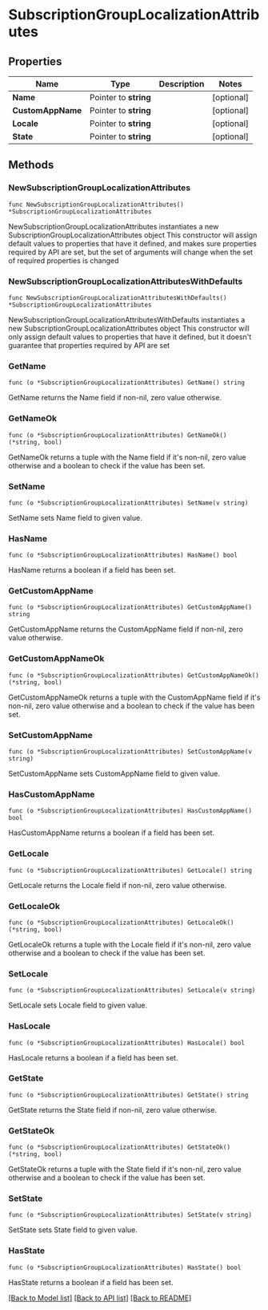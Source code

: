 # SubscriptionGroupLocalizationAttributes

## Properties

Name | Type | Description | Notes
------------ | ------------- | ------------- | -------------
**Name** | Pointer to **string** |  | [optional] 
**CustomAppName** | Pointer to **string** |  | [optional] 
**Locale** | Pointer to **string** |  | [optional] 
**State** | Pointer to **string** |  | [optional] 

## Methods

### NewSubscriptionGroupLocalizationAttributes

`func NewSubscriptionGroupLocalizationAttributes() *SubscriptionGroupLocalizationAttributes`

NewSubscriptionGroupLocalizationAttributes instantiates a new SubscriptionGroupLocalizationAttributes object
This constructor will assign default values to properties that have it defined,
and makes sure properties required by API are set, but the set of arguments
will change when the set of required properties is changed

### NewSubscriptionGroupLocalizationAttributesWithDefaults

`func NewSubscriptionGroupLocalizationAttributesWithDefaults() *SubscriptionGroupLocalizationAttributes`

NewSubscriptionGroupLocalizationAttributesWithDefaults instantiates a new SubscriptionGroupLocalizationAttributes object
This constructor will only assign default values to properties that have it defined,
but it doesn't guarantee that properties required by API are set

### GetName

`func (o *SubscriptionGroupLocalizationAttributes) GetName() string`

GetName returns the Name field if non-nil, zero value otherwise.

### GetNameOk

`func (o *SubscriptionGroupLocalizationAttributes) GetNameOk() (*string, bool)`

GetNameOk returns a tuple with the Name field if it's non-nil, zero value otherwise
and a boolean to check if the value has been set.

### SetName

`func (o *SubscriptionGroupLocalizationAttributes) SetName(v string)`

SetName sets Name field to given value.

### HasName

`func (o *SubscriptionGroupLocalizationAttributes) HasName() bool`

HasName returns a boolean if a field has been set.

### GetCustomAppName

`func (o *SubscriptionGroupLocalizationAttributes) GetCustomAppName() string`

GetCustomAppName returns the CustomAppName field if non-nil, zero value otherwise.

### GetCustomAppNameOk

`func (o *SubscriptionGroupLocalizationAttributes) GetCustomAppNameOk() (*string, bool)`

GetCustomAppNameOk returns a tuple with the CustomAppName field if it's non-nil, zero value otherwise
and a boolean to check if the value has been set.

### SetCustomAppName

`func (o *SubscriptionGroupLocalizationAttributes) SetCustomAppName(v string)`

SetCustomAppName sets CustomAppName field to given value.

### HasCustomAppName

`func (o *SubscriptionGroupLocalizationAttributes) HasCustomAppName() bool`

HasCustomAppName returns a boolean if a field has been set.

### GetLocale

`func (o *SubscriptionGroupLocalizationAttributes) GetLocale() string`

GetLocale returns the Locale field if non-nil, zero value otherwise.

### GetLocaleOk

`func (o *SubscriptionGroupLocalizationAttributes) GetLocaleOk() (*string, bool)`

GetLocaleOk returns a tuple with the Locale field if it's non-nil, zero value otherwise
and a boolean to check if the value has been set.

### SetLocale

`func (o *SubscriptionGroupLocalizationAttributes) SetLocale(v string)`

SetLocale sets Locale field to given value.

### HasLocale

`func (o *SubscriptionGroupLocalizationAttributes) HasLocale() bool`

HasLocale returns a boolean if a field has been set.

### GetState

`func (o *SubscriptionGroupLocalizationAttributes) GetState() string`

GetState returns the State field if non-nil, zero value otherwise.

### GetStateOk

`func (o *SubscriptionGroupLocalizationAttributes) GetStateOk() (*string, bool)`

GetStateOk returns a tuple with the State field if it's non-nil, zero value otherwise
and a boolean to check if the value has been set.

### SetState

`func (o *SubscriptionGroupLocalizationAttributes) SetState(v string)`

SetState sets State field to given value.

### HasState

`func (o *SubscriptionGroupLocalizationAttributes) HasState() bool`

HasState returns a boolean if a field has been set.


[[Back to Model list]](../README.md#documentation-for-models) [[Back to API list]](../README.md#documentation-for-api-endpoints) [[Back to README]](../README.md)


